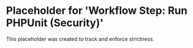 ﻿# Placeholder for 'Workflow Step: Run PHPUnit (Security)'
This placeholder was created to track and enforce strictness.
